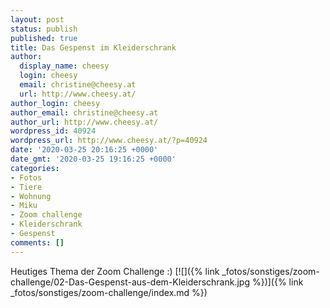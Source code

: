 ```yaml
---
layout: post
status: publish
published: true
title: Das Gespenst im Kleiderschrank
author:
  display_name: cheesy
  login: cheesy
  email: christine@cheesy.at
  url: http://www.cheesy.at/
author_login: cheesy
author_email: christine@cheesy.at
author_url: http://www.cheesy.at/
wordpress_id: 40924
wordpress_url: http://www.cheesy.at/?p=40924
date: '2020-03-25 20:16:25 +0000'
date_gmt: '2020-03-25 19:16:25 +0000'
categories:
- Fotos
- Tiere
- Wohnung
- Miku
- Zoom challenge
- Kleiderschrank
- Gespenst
comments: []
---
```

Heutiges Thema der Zoom Challenge :)
[![]({% link _fotos/sonstiges/zoom-challenge/02-Das-Gespenst-aus-dem-Kleiderschrank.jpg %})]({% link _fotos/sonstiges/zoom-challenge/index.md %})
